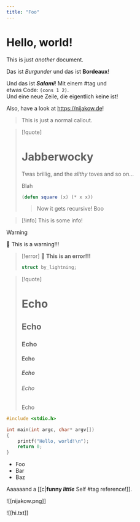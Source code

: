 ```yaml
---
title: "Foo"
---
```


# Hello, world!

This is just *another* document.

Das ist *Burgunder* und das ist **Bordeaux**!

Und das ist ***Salami***! Mit einem #tag und \
etwas Code: `(cons 1 2)`. \
Und eine neue Zeile, die eigentlich keine ist!

Also, have a look at https://nijakow.de!

> This is just a normal callout.

> [!quote]
> # Jabberwocky
> Twas brillig, and the *slithy* toves
> and so on...
> 
> Blah
>
> ```lisp
> (defun square (x) (* x x))
> ```
>
> > Now it gets recursive!
> Boo

> [!info]
> This is some info!

> [!warning]
> 🚨 This is a warning!!!

> [!error]
> 🚨 **This is an error!!!**
>
> ```c
> struct by_lightning;
> ```

> [!quote]
> # Echo
> ## Echo
> ### Echo
> #### Echo
> ##### Echo
> ###### Echo
> Echo

```c
#include <stdio.h>

int main(int argc, char* argv[])
{
    printf("Hello, world!\n");
    return 0;
}
```

 - Foo
 - Bar
 - Baz

Aaaaaand a [[c|**funny *little*** Self #tag reference!]].

![[nijakow.png]]

![[hi.txt]]
